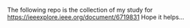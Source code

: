 The following repo is the collection of my study for https://ieeexplore.ieee.org/document/6719831
Hope it helps...
